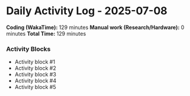 # Daily Activity Log - 2025-07-08

**Coding (WakaTime):** 129 minutes
**Manual work (Research/Hardware):** 0 minutes
**Total Time:** 129 minutes

### Activity Blocks
- Activity block #1
- Activity block #2
- Activity block #3
- Activity block #4
- Activity block #5
